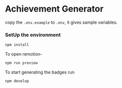 # Achievement Generator

copy the `.env.example` to `.env`, it gives sample variables.

### SetUp the environment

```sh
npm install
```

To open remotion-

```sh
npm run preview
```

To start generating the badges run

```sh
npm develop
```
